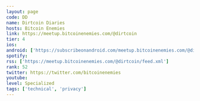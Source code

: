 ```yaml
---
layout: page
code: DD
name: Dirtcoin Diaries
hosts: Bitcoin Enemies
link: https://meetup.bitcoinenemies.com/@dirtcoin
tier: 4
ios: 
android: ['https://subscribeonandroid.com/meetup.bitcoinenemies.com/@dirtcoin/feed.xml']
spotify: 
rss: ['https://meetup.bitcoinenemies.com/@dirtcoin/feed.xml']
rank: 52
twitter: https://twitter.com/bitcoinenemies
youtube: 
level: Specialized
tags: ['technical', 'privacy']
---
```

